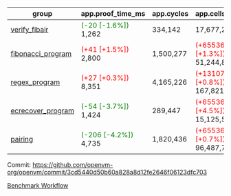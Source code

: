 | group | app.proof_time_ms | app.cycles | app.cells_used | leaf.proof_time_ms | leaf.cycles | leaf.cells_used |
| -- | -- | -- | -- | -- | -- | -- |
| [verify_fibair](https://github.com/openvm-org/openvm/blob/benchmark-results/benchmarks-pr/1549/verify_fibair-3cd5440d50b60a828a8d12fe2646f06123dfc703.md) |<span style='color: green'>(-20 [-1.6%])</span> 1,262 |  334,142 |  17,677,298 |- | - | - |
| [fibonacci_program](https://github.com/openvm-org/openvm/blob/benchmark-results/benchmarks-pr/1549/fibonacci-3cd5440d50b60a828a8d12fe2646f06123dfc703.md) |<span style='color: red'>(+41 [+1.5%])</span> 2,800 |  1,500,277 | <span style='color: red'>(+655360 [+1.3%])</span> 51,244,863 |- | - | - |
| [regex_program](https://github.com/openvm-org/openvm/blob/benchmark-results/benchmarks-pr/1549/regex-3cd5440d50b60a828a8d12fe2646f06123dfc703.md) |<span style='color: red'>(+27 [+0.3%])</span> 8,351 |  4,165,226 | <span style='color: red'>(+1310720 [+0.8%])</span> 167,821,872 |- | - | - |
| [ecrecover_program](https://github.com/openvm-org/openvm/blob/benchmark-results/benchmarks-pr/1549/ecrecover-3cd5440d50b60a828a8d12fe2646f06123dfc703.md) |<span style='color: green'>(-54 [-3.7%])</span> 1,424 |  289,447 | <span style='color: red'>(+655360 [+4.5%])</span> 15,125,546 |- | - | - |
| [pairing](https://github.com/openvm-org/openvm/blob/benchmark-results/benchmarks-pr/1549/pairing-3cd5440d50b60a828a8d12fe2646f06123dfc703.md) |<span style='color: green'>(-206 [-4.2%])</span> 4,735 |  1,820,436 | <span style='color: red'>(+655360 [+0.7%])</span> 96,487,767 |- | - | - |


Commit: https://github.com/openvm-org/openvm/commit/3cd5440d50b60a828a8d12fe2646f06123dfc703

[Benchmark Workflow](https://github.com/openvm-org/openvm/actions/runs/14208075802)
